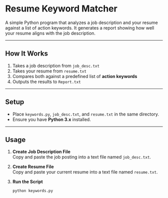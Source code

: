 # Resume Keyword Matcher

A simple Python program that analyzes a job description and your resume against a list of action keywords. It generates a report showing how well your resume aligns with the job description.

---

## How It Works
1. Takes a job description from `job_desc.txt`  
2. Takes your resume from `resume.txt`  
3. Compares both against a predefined list of **action keywords**  
4. Outputs the results to `Report.txt`  

---

## Setup
- Place `keywords.py`, `job_desc.txt`, and `resume.txt` in the same directory.  
- Ensure you have **Python 3.x** installed.  

---

## Usage
1. **Create Job Description File**  
   Copy and paste the job posting into a text file named `job_desc.txt`.  

2. **Create Resume File**  
   Copy and paste your current resume into a text file named `resume.txt`.  

3. **Run the Script**  
   ```bash
   python keywords.py
